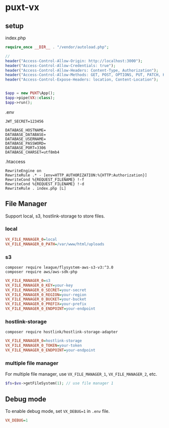 # puxt-vx

## setup
index.php
```php
require_once __DIR__ . "/vendor/autoload.php";

//
header("Access-Control-Allow-Origin: http://localhost:3000");
header("Access-Control-Allow-Credentials: true");
header("Access-Control-Allow-Headers: Content-Type, Authorization");
header("Access-Control-Allow-Methods: GET, POST, OPTIONS, PUT, PATCH, HEAD, DELETE");
header("Access-Control-Expose-Headers: location, Content-Location");


$app = new PUXT\App();
$app->pipe(VX::class);
$app->run();
```

.env
```
JWT_SECRET=123456

DATABASE_HOSTNAME=
DATABASE_DATABASE=
DATABASE_USERNAME=
DATABASE_PASSWORD=
DATABASE_PORT=3306
DATABASE_CHARSET=utf8mb4
```

.htaccess
```
RewriteEngine on
RewriteRule .* - [env=HTTP_AUTHORIZATION:%{HTTP:Authorization}]
RewriteCond %{REQUEST_FILENAME} !-f
RewriteCond %{REQUEST_FILENAME} !-d
RewriteRule . index.php [L]
```

## File Manager

Support local, s3, hostlink-storage to store files.

### local
```ini
VX_FILE_MANAGER_0=local
VX_FILE_MANAGER_0_PATH=/var/www/html/uploads
```

### s3
```
composer require league/flysystem-aws-s3-v3:^3.0
composer require aws/aws-sdk-php
```

```ini
VX_FILE_MANAGER_0=s3
VX_FILE_MANAGER_0_KEY=your-key
VX_FILE_MANAGER_0_SECRET=your-secret
VX_FILE_MANAGER_0_REGION=your-region
VX_FILE_MANAGER_0_BUCKET=your-bucket
VX_FILE_MANAGER_0_PREFIX=your-prefix
VX_FILE_MANAGER_0_ENDPOINT=your-endpoint
```


### hostlink-storage
```
composer require hostlink/hostlink-storage-adapter
```

```ini
VX_FILE_MANAGER_0=hostlink-storage
VX_FILE_MANAGER_0_TOKEN=your-token
VX_FILE_MANAGER_0_ENDPOINT=your-endpoint
```

### multiple file manager
For multiple file manager, use `VX_FILE_MANAGER_1`, `VX_FILE_MANAGER_2`, etc.

```php
$fs=$vx->getFileSystem(1); // use file manager 1
```


## Debug mode
To enable debug mode, set `VX_DEBUG=1` in `.env` file.
```ini
VX_DEBUG=1
```